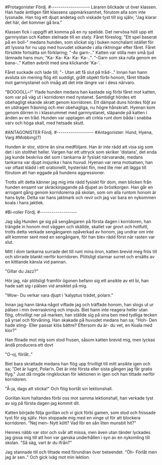 #Protagonister Fördj.
#--------------------
Läraren blickade ut över klassen. Han hade äntligen fått klassens uppmärksamhet, förutom alla som inte lyssnade. Han tog ett djupt andetag och viskade tyst till sig själv; "Jag klarar det här, det kommer gå bra."

Klassen fick i uppgift att komma på en ny spelidé. Det nervösa höll upp ett garnnystan och Katten stelnade till en staty. Fåret föreslog; "Ett spel baserat på en boll-" medans hunden, som slickat sig i buken nonchalant istället för att lyssna for nu upp med huvudet sökande i alla riktningar efter fåret. Fåret försökte fortsätta sin förklaring; "-Av garn-.." Katten var stilla men små ljud lämnade hans mun; "Ka- Ka- Ka- Ka- Ka-..". "-Garn som ska rulla genom en bana-.." Katten avbröt med sina klickande 'Ka-'.

Fåret suckade och lade till; "- Utan att få slut på tråd-.." Innan han hann avsluta sin mening flög ett suddigt, grått objekt förbi honom, fåret tittade mot garnnystanet och insåg att det inte längre var i dess närvaro.

"BOOOOLL~!" Ylade hunden medans han kastade sig förbi fåret mot katten, som var på väg ut i korridoren med nystanet. Samtidigt hördes ett obehagligt ekande skratt genom korridoren. Ett dämpat duns hördes följt av en utdragen fräsning och mer obehagliga, nu högre hånskratt. Hyenan kom genom dörren in i klassrummet med garnnystanet, släpande på katten i änden av en tråd. Hunden var upptagen att cirkla runt dom båda i snabba varv och höga skall, med hetsade skutt.


#ANTAGONISTER Fördj.
#-------------------
#Antagonister: Hund, Hyena, Varg
#Mobbing(?)

Hunden är stor, större än sina medföljare. Han är inte rädd att visa sig som det i sin stolthet heller. Vargen har ett uttryck som skriker 'distans', det enda jag kunde beskriva det som i tankarna är fysiskt närvarande, medans tankarna var djupt insjunka i hans huvud. Hyenan var rena motsatsen, han var oftast klädd i ett orationellt, hysteriskt flin, med lite mer att lägga till förutom att han eggade på hundens aggressioner. 

Trotts allt detta känner jag mig inte rädd fysiskt för dom, men blicken från hunden ensamt var skräckinjagande på djupet av bröstkorgen. Han går en arrogant gång genom korridorerna på skolan, som om alla runtom honom är hans byte. Detta var hans jaktmark och revir och jag var bara en nykommen koala i hans jaktlek.



#Bi-roller Fördj.
#-------------------

Jag såg Hunden ge sig på sengångaren på första dagen i korridoren, han trängde in honom mot väggen och skällde, skallet var grovt och hotfultl, trotts detta verkade sengångaren opåverkad av honom, jag undrar om inte allt kommer sent med en sengångare, för han blev rädd först när rasten var slut.

Mitt i dom tankarna surrade det till runt mina öron, katten brevid meg frös till och stirrade blankt nerför korridoren. Plötsligt stannar surret och ersätts av en kittlande känsla vid pannan. 

"Gillar du Jazz?"

Hör jag, när plötsligt framför ögonen befann sig ett ansikte av ett bi, han hade satt sig i pälsen vid ansiktet på mig.

"Wow- Du verkar vara djupt i 'kalyptus trädet, polarn."

Innan jag hann tänka något viftade jag och träffade honom, han slogs ut ur pälsen i min överraskning och impuls. Biet hann inte reagera heller utan flög, ofrivilligt ner på marken, han ställde sig på sina ben med tydliga tecken på yrsel och förvåning. Han skakade på huvudet medans han sa; "Hoh- Den hade sting-  Eller passar klös bättre? Eftersom du är- du vet, en Koala med klor?" 

Han flinade mot mig som stod frusen, såsom katten brevid mig, men lyckas ändå producera ett dovt

"O-oj, förlåt.."

Biet bara skrattade medans han flög upp frivilligt till mitt ansikte igen och sa; "Det är lugnt, Polar'n. Det är inte första eller sista gången jag får gratis flyg." Just då ringde ringklockan för lektionen in igen och han tittade nerför korridoren.

"Å-ja, dags att sticka!" Och flög bortåt sin lektionshall.

Gorillan kom haltandes förbi oss mot samma lektionshall, han verkade tyst av sig på första dagen jag kommit dit.

Katten började följa gorillan och vi gick förbi gamen, som stod och fnissade tyst för sig själv. Hon stoppade mig med en vinge ut för att blockera korridoren. "Nej men- Nytt kött? Vad för en sån liten munsbit hit?" 

Hennes näbb var stor och svår att missa, men även utan tänder lyckades jag gissa mig till att hon var ganska underhållen i syn av en nykomling till skolan. "Så säg, vart är du ifrån?"

Jag stannade till och tittade med förundran över beteendet. "Öh- Förlåt men jag är sen.." Och gick iväg mot min lektion.
